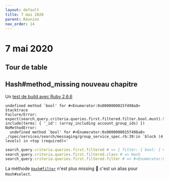 ```yaml
---
layout: default
title: 7 mai 2020
parent: Réunion
nav_order: 14
---
```


# 7 mai 2020

## Tour de table

## Hash#method_missing nouveau chapitre

Un [test de build avec Ruby 2.6.6](https://github.com/petalmd/petalmd.rails/pull/5470)

```
undefined method `bool' for #<Enumerator:0x0000000015f498a8>
Stacktrace
Failure/Error: expect(search_query.criteria.queries.first.filtered.filter.bool.must).to include(terms: { '_id': (array_including account_group_ids) })
NoMethodError:
  undefined method `bool' for #<Enumerator:0x0000000015f498a8>
./spec/services/search/messaging/group_service_spec.rb:39:in `block (4 levels) in <top (required)>'
```

```ruby
search_query.criteria.queries.first.filtered # => { filter: { bool: { must: {} } } }
search_query.criteria.queries.first.filtered.class # => Hash
search_query.criteria.queries.first.filtered.filter # => #<Enumerator:0x0000000015f498a8>
```

La méthode [`Hash#filter`](https://devdocs.io/ruby~2.6/enumerable#method-i-filter) n'est plus missing 🤣 c'est un alias pour `Hash#select`.

